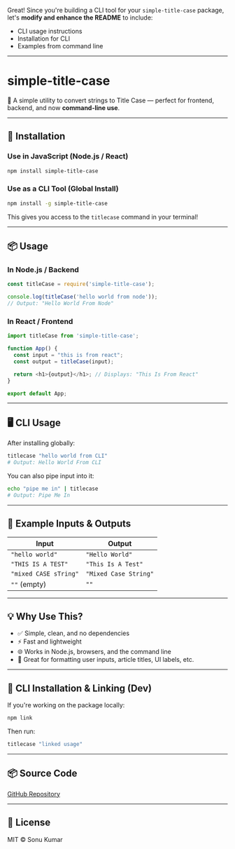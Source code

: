 Great! Since you're building a CLI tool for your `simple-title-case` package, let's **modify and enhance the README** to include:

* CLI usage instructions
* Installation for CLI
* Examples from command line

---

# simple-title-case

🧠 A simple utility to convert strings to Title Case — perfect for frontend, backend, and now **command-line use**.

---

## 🚀 Installation

### Use in JavaScript (Node.js / React)

```bash
npm install simple-title-case
````

### Use as a CLI Tool (Global Install)

```bash
npm install -g simple-title-case
```

This gives you access to the `titlecase` command in your terminal!

---

## 📦 Usage

### In Node.js / Backend

```js
const titleCase = require('simple-title-case');

console.log(titleCase('hello world from node')); 
// Output: "Hello World From Node"
```

### In React / Frontend

```js
import titleCase from 'simple-title-case';

function App() {
  const input = "this is from react";
  const output = titleCase(input);

  return <h1>{output}</h1>; // Displays: "This Is From React"
}

export default App;
```

---

## 🖥️ CLI Usage

After installing globally:

```bash
titlecase "hello world from CLI"
# Output: Hello World From CLI
```

You can also pipe input into it:

```bash
echo "pipe me in" | titlecase
# Output: Pipe Me In
```

---

## 🧪 Example Inputs & Outputs

| Input                 | Output                |
| --------------------- | --------------------- |
| `"hello world"`       | `"Hello World"`       |
| `"THIS IS A TEST"`    | `"This Is A Test"`    |
| `"mixed CASE sTring"` | `"Mixed Case String"` |
| `""` (empty)          | `""`                  |

---

## 💡 Why Use This?

* ✅ Simple, clean, and no dependencies
* ⚡ Fast and lightweight
* 🌐 Works in Node.js, browsers, and the command line
* 🎯 Great for formatting user inputs, article titles, UI labels, etc.

---

## 🔧 CLI Installation & Linking (Dev)

If you're working on the package locally:

```bash
npm link
```

Then run:

```bash
titlecase "linked usage"
```

---

## 📦 Source Code

[GitHub Repository](https://github.com/sonumehtaskr/simple-title-case)

---

## 🪪 License

MIT © Sonu Kumar

```
